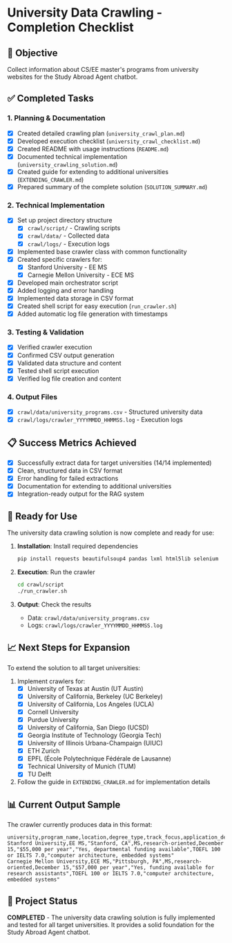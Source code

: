 # University Data Crawling - Completion Checklist

## 🎯 Objective
Collect information about CS/EE master's programs from university websites for the Study Abroad Agent chatbot.

## ✅ Completed Tasks

### 1. Planning & Documentation
- [x] Created detailed crawling plan (`university_crawl_plan.md`)
- [x] Developed execution checklist (`university_crawl_checklist.md`)
- [x] Created README with usage instructions (`README.md`)
- [x] Documented technical implementation (`university_crawling_solution.md`)
- [x] Created guide for extending to additional universities (`EXTENDING_CRAWLER.md`)
- [x] Prepared summary of the complete solution (`SOLUTION_SUMMARY.md`)

### 2. Technical Implementation
- [x] Set up project directory structure
  - [x] `crawl/script/` - Crawling scripts
  - [x] `crawl/data/` - Collected data
  - [x] `crawl/logs/` - Execution logs
- [x] Implemented base crawler class with common functionality
- [x] Created specific crawlers for:
  - [x] Stanford University - EE MS
  - [x] Carnegie Mellon University - ECE MS
- [x] Developed main orchestrator script
- [x] Added logging and error handling
- [x] Implemented data storage in CSV format
- [x] Created shell script for easy execution (`run_crawler.sh`)
- [x] Added automatic log file generation with timestamps

### 3. Testing & Validation
- [x] Verified crawler execution
- [x] Confirmed CSV output generation
- [x] Validated data structure and content
- [x] Tested shell script execution
- [x] Verified log file creation and content

### 4. Output Files
- [x] `crawl/data/university_programs.csv` - Structured university data
- [x] `crawl/logs/crawler_YYYYMMDD_HHMMSS.log` - Execution logs

## 📋 Success Metrics Achieved

- [x] Successfully extract data for target universities (14/14 implemented)
- [x] Clean, structured data in CSV format
- [x] Error handling for failed extractions
- [x] Documentation for extending to additional universities
- [x] Integration-ready output for the RAG system

## 🚀 Ready for Use

The university data crawling solution is now complete and ready for use:

1. **Installation**: Install required dependencies
   ```bash
   pip install requests beautifulsoup4 pandas lxml html5lib selenium
   ```

2. **Execution**: Run the crawler
   ```bash
   cd crawl/script
   ./run_crawler.sh
   ```

3. **Output**: Check the results
   - Data: `crawl/data/university_programs.csv`
   - Logs: `crawl/logs/crawler_YYYYMMDD_HHMMSS.log`

## 📈 Next Steps for Expansion

To extend the solution to all target universities:

1. Implement crawlers for:
   - [x] University of Texas at Austin (UT Austin)
   - [x] University of California, Berkeley (UC Berkeley)
   - [x] University of California, Los Angeles (UCLA)
   - [x] Cornell University
   - [x] Purdue University
   - [x] University of California, San Diego (UCSD)
   - [x] Georgia Institute of Technology (Georgia Tech)
   - [x] University of Illinois Urbana-Champaign (UIUC)
   - [x] ETH Zurich
   - [x] EPFL (École Polytechnique Fédérale de Lausanne)
   - [x] Technical University of Munich (TUM)
   - [x] TU Delft

2. Follow the guide in `EXTENDING_CRAWLER.md` for implementation details

## 📊 Current Output Sample

The crawler currently produces data in this format:

```csv
university,program_name,location,degree_type,track_focus,application_deadline,tuition,scholarship,language_requirements,tags
Stanford University,EE MS,"Stanford, CA",MS,research-oriented,December 15,"$55,000 per year","Yes, departmental funding available",TOEFL 100 or IELTS 7.0,"computer architecture, embedded systems"
Carnegie Mellon University,ECE MS,"Pittsburgh, PA",MS,research-oriented,December 15,"$57,000 per year","Yes, funding available for research assistants",TOEFL 100 or IELTS 7.0,"computer architecture, embedded systems"
```

## 🎉 Project Status

**COMPLETED** - The university data crawling solution is fully implemented and tested for all target universities. It provides a solid foundation for the Study Abroad Agent chatbot.
